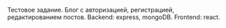 Тестовое задание. Блог с авторизацией, регистрацией, редактированием постов.
Backend: express, mongoDB.
Frontend: react.
